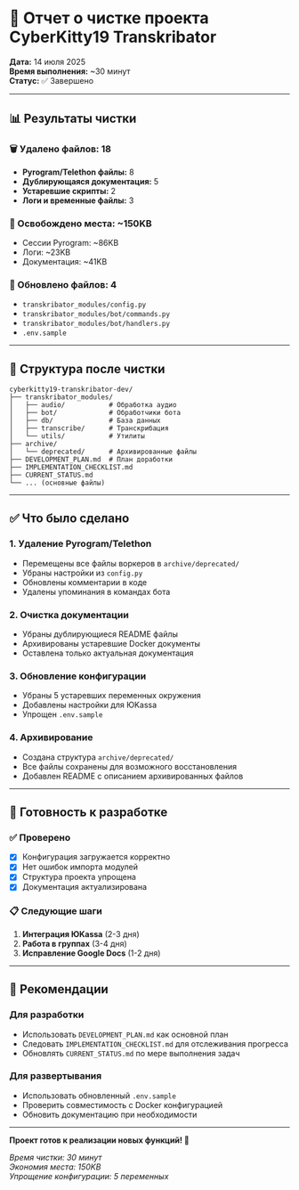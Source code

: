 # 🧹 Отчет о чистке проекта CyberKitty19 Transkribator

**Дата:** 14 июля 2025  
**Время выполнения:** ~30 минут  
**Статус:** ✅ Завершено

---

## 📊 Результаты чистки

### 🗑️ Удалено файлов: 18
- **Pyrogram/Telethon файлы:** 8
- **Дублирующаяся документация:** 5
- **Устаревшие скрипты:** 2
- **Логи и временные файлы:** 3

### 💾 Освобождено места: ~150KB
- Сессии Pyrogram: ~86KB
- Логи: ~23KB
- Документация: ~41KB

### 🔧 Обновлено файлов: 4
- `transkribator_modules/config.py`
- `transkribator_modules/bot/commands.py`
- `transkribator_modules/bot/handlers.py`
- `.env.sample`

---

## 📁 Структура после чистки

```
cyberkitty19-transkribator-dev/
├── transkribator_modules/
│   ├── audio/           # Обработка аудио
│   ├── bot/             # Обработчики бота
│   ├── db/              # База данных
│   ├── transcribe/      # Транскрибация
│   └── utils/           # Утилиты
├── archive/
│   └── deprecated/      # Архивированные файлы
├── DEVELOPMENT_PLAN.md  # План доработки
├── IMPLEMENTATION_CHECKLIST.md
├── CURRENT_STATUS.md
└── ... (основные файлы)
```

---

## ✅ Что было сделано

### 1. Удаление Pyrogram/Telethon
- Перемещены все файлы воркеров в `archive/deprecated/`
- Убраны настройки из `config.py`
- Обновлены комментарии в коде
- Удалены упоминания в командах бота

### 2. Очистка документации
- Убраны дублирующиеся README файлы
- Архивированы устаревшие Docker документы
- Оставлена только актуальная документация

### 3. Обновление конфигурации
- Убраны 5 устаревших переменных окружения
- Добавлены настройки для ЮKassa
- Упрощен `.env.sample`

### 4. Архивирование
- Создана структура `archive/deprecated/`
- Все файлы сохранены для возможного восстановления
- Добавлен README с описанием архивированных файлов

---

## 🚀 Готовность к разработке

### ✅ Проверено
- [x] Конфигурация загружается корректно
- [x] Нет ошибок импорта модулей
- [x] Структура проекта упрощена
- [x] Документация актуализирована

### 📋 Следующие шаги
1. **Интеграция ЮKassa** (2-3 дня)
2. **Работа в группах** (3-4 дня)
3. **Исправление Google Docs** (1-2 дня)

---

## 📝 Рекомендации

### Для разработки
- Использовать `DEVELOPMENT_PLAN.md` как основной план
- Следовать `IMPLEMENTATION_CHECKLIST.md` для отслеживания прогресса
- Обновлять `CURRENT_STATUS.md` по мере выполнения задач

### Для развертывания
- Использовать обновленный `.env.sample`
- Проверить совместимость с Docker конфигурацией
- Обновить документацию при необходимости

---

**Проект готов к реализации новых функций! 🎉**

*Время чистки: 30 минут*  
*Экономия места: 150KB*  
*Упрощение конфигурации: 5 переменных* 